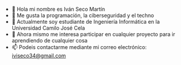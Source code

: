- 👋 Hola mi nombre es Iván Seco Martín
- 👀 Me gusta la programación, la ciberseguridad y el techno
- 🌱 Actualmente soy estudiante de Ingeniería Informática en la Universidad Camilo José Cela 
- 💞️ Ahora mismo me interesa participar en cualquier proyecto para ir aprendiendo de cualquier cosa
- 📫 Podeis contactarme mediante mi correo electrónico: iviseco34@gmail.com

